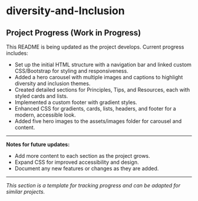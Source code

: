 # diversity-and-Inclusion

## Project Progress (Work in Progress)

This README is being updated as the project develops. Current progress includes:

- Set up the initial HTML structure with a navigation bar and linked custom CSS/Bootstrap for styling and responsiveness.
- Added a hero carousel with multiple images and captions to highlight diversity and inclusion themes.
- Created detailed sections for Principles, Tips, and Resources, each with styled cards and lists.
- Implemented a custom footer with gradient styles.
- Enhanced CSS for gradients, cards, lists, headers, and footer for a modern, accessible look.
- Added five hero images to the assets/images folder for carousel and content.

---

**Notes for future updates:**

- Add more content to each section as the project grows.
- Expand CSS for improved accessibility and design.
- Document any new features or changes as they are added.

---

*This section is a template for tracking progress and can be adapted for similar projects.*
